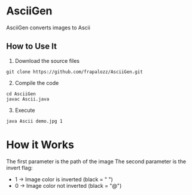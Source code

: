 # AsciiGen
AsciiGen converts images to Ascii
## How to Use It
1. Download the source files
```
git clone https://github.com/frapalozz/AsciiGen.git
```
2. Compile the code
```
cd AsciiGen
javac Ascii.java
```
3. Execute
```
java Ascii demo.jpg 1
```
# How it Works
The first parameter is the path of the image
The second parameter is the invert flag:
- 1 -> Image color is inverted (black = " ")
- 0 -> Image color not inverted (black = "@") 